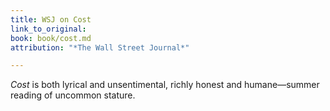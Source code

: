 ```yaml
---
title: WSJ on Cost
link_to_original: 
book: book/cost.md
attribution: "*The Wall Street Journal*"

---
```

*Cost* is both lyrical and unsentimental, richly honest and humane—summer reading of uncommon stature.